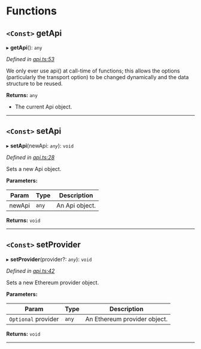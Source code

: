 

# Functions

<a id="getapi"></a>

## `<Const>` getApi

▸ **getApi**(): `any`

*Defined in [api.ts:53](https://github.com/paritytech/js-libs/blob/a46b19a/packages/light.js/src/api.ts#L53)*

We only ever use api() at call-time of functions; this allows the options (particularly the transport option) to be changed dynamically and the data structure to be reused.

**Returns:** `any`
- The current Api object.

___
<a id="setapi"></a>

## `<Const>` setApi

▸ **setApi**(newApi: *`any`*): `void`

*Defined in [api.ts:28](https://github.com/paritytech/js-libs/blob/a46b19a/packages/light.js/src/api.ts#L28)*

Sets a new Api object.

**Parameters:**

| Param | Type | Description |
| ------ | ------ | ------ |
| newApi | `any` |  An Api object. |

**Returns:** `void`

___
<a id="setprovider"></a>

## `<Const>` setProvider

▸ **setProvider**(provider?: *`any`*): `void`

*Defined in [api.ts:42](https://github.com/paritytech/js-libs/blob/a46b19a/packages/light.js/src/api.ts#L42)*

Sets a new Ethereum provider object.

**Parameters:**

| Param | Type | Description |
| ------ | ------ | ------ |
| `Optional` provider | `any` |  An Ethereum provider object. |

**Returns:** `void`

___

